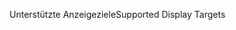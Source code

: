 <span data-ttu-id="28756-101">Unterstützte Anzeigeziele</span><span class="sxs-lookup"><span data-stu-id="28756-101">Supported Display Targets</span></span>
